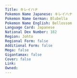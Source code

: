 ```yaml
---
﻿Title: キレイハナ
Pokemon Name Japanese: キレイハナ
Pokemon Name German: Blubella
Pokemon Name English: Bellossom
Language Card: Japanese
National Dex Number: 182
Region: Johto
Regional Form: false
Additional Form: false
Mega: false
Gigantamax: false
Cover: false
Link: 
Owned: 
---
```

